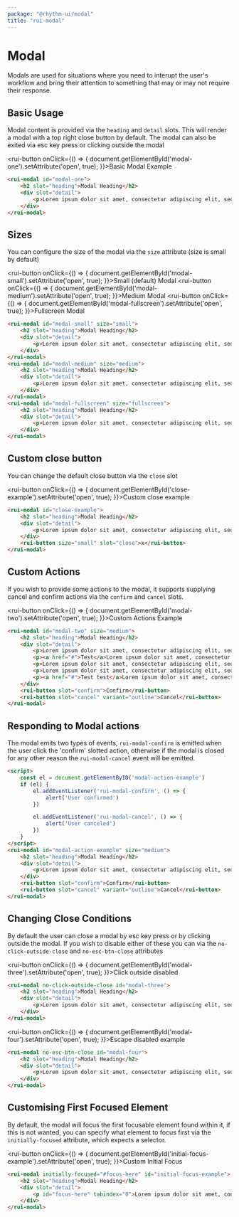 ```yaml
---
package: "@rhythm-ui/modal"
title: "rui-modal"
---
```


# Modal
Modals are used for situations where you need to interupt the user's workflow and bring their attention to something that may
or may not require their response. 

## Basic Usage
Modal content is provided via the `heading` and `detail` slots. This will render a modal with a top right close button by default.
The modal can also be exited via esc key press or clicking outside the modal

<rui-button onClick={() => {
    document.getElementById('modal-one').setAttribute('open', true);
}}>Basic Modal Example</rui-button>

```html preview
<rui-modal id="modal-one">
    <h2 slot="heading">Modal Heading</h2>
    <div slot="detail">
        <p>Lorem ipsum dolor sit amet, consectetur adipiscing elit, sed do eiusmod tempor incididunt ut labore et dolore magna aliqua. Ut enim ad minim veniam, quis.</p>
    </div>
</rui-modal>
```

## Sizes 
You can configure the size of the modal via the `size` attribute (size is small by default)

<rui-button onClick={() => {
    document.getElementById('modal-small').setAttribute('open', true);
}}>Small (default) Modal</rui-button>
<rui-button onClick={() => {
    document.getElementById('modal-medium').setAttribute('open', true);
}}>Medium Modal</rui-button>
<rui-button onClick={() => {
    document.getElementById('modal-fullscreen').setAttribute('open', true);
}}>Fullscreen Modal</rui-button>

```html preview
<rui-modal id="modal-small" size="small">
    <h2 slot="heading">Modal Heading</h2>
    <div slot="detail">
        <p>Lorem ipsum dolor sit amet, consectetur adipiscing elit, sed do eiusmod tempor incididunt ut labore et dolore magna aliqua. Ut enim ad minim veniam, quis.</p>
    </div>
</rui-modal>
<rui-modal id="modal-medium" size="medium">
    <h2 slot="heading">Modal Heading</h2>
    <div slot="detail">
        <p>Lorem ipsum dolor sit amet, consectetur adipiscing elit, sed do eiusmod tempor incididunt ut labore et dolore magna aliqua. Ut enim ad minim veniam, quis.</p>
    </div>
</rui-modal>
<rui-modal id="modal-fullscreen" size="fullscreen">
    <h2 slot="heading">Modal Heading</h2>
    <div slot="detail">
        <p>Lorem ipsum dolor sit amet, consectetur adipiscing elit, sed do eiusmod tempor incididunt ut labore et dolore magna aliqua. Ut enim ad minim veniam, quis.</p>
    </div>
</rui-modal>
```

## Custom close button
You can change the default close button via the `close` slot

<rui-button onClick={() => {
    document.getElementById('close-example').setAttribute('open', true);
}}>Custom close example</rui-button>

```html preview
<rui-modal id="close-example">
    <h2 slot="heading">Modal Heading</h2>
    <div slot="detail">
        <p>Lorem ipsum dolor sit amet, consectetur adipiscing elit, sed do eiusmod tempor incididunt ut labore et dolore magna aliqua. Ut enim ad minim veniam, quis.</p>
    </div>
    <rui-button size="small" slot="close">x</rui-button>
</rui-modal>
```

## Custom Actions
If you wish to provide some actions to the modal, it supports supplying cancel and confirm actions via the `confirm` and `cancel` slots.

<rui-button onClick={() => {
    document.getElementById('modal-two').setAttribute('open', true);
}}>Custom Actions Example</rui-button>

```html preview
<rui-modal id="modal-two" size="medium">
    <h2 slot="heading">Modal Heading</h2>
    <div slot="detail">
        <p>Lorem ipsum dolor sit amet, consectetur adipiscing elit, sed do eiusmod tempor incididunt ut labore et dolore magna aliqua. Ut enim ad minim veniam, quis. <a href="#">A focusable element</a></p>
        <p><a href="#">Test</a>Lorem ipsum dolor sit amet, consectetur adipiscing elit, sed do eiusmod tempor incididunt ut labore et dolore magna aliqua. Ut enim ad minim veniam, quis.</p>
        <p>Lorem ipsum dolor sit amet, consectetur adipiscing elit, sed do eiusmod tempor incididunt ut labore et dolore magna aliqua. Ut enim ad minim veniam, quis.</p>
        <p>Lorem ipsum dolor sit amet, consectetur adipiscing elit, sed do eiusmod tempor incididunt ut labore et dolore magna aliqua. Ut enim ad minim veniam, quis.</p>
        <p><a href="#">Test test</a>Lorem ipsum dolor sit amet, consectetur adipiscing elit, sed do eiusmod tempor incididunt ut labore et dolore magna aliqua. Ut enim ad minim veniam, quis.</p>
    </div>
    <rui-button slot="confirm">Confirm</rui-button>
    <rui-button slot="cancel" variant="outline">Cancel</rui-button>
</rui-modal>
```

## Responding to Modal actions
The modal emits two types of events, `rui-modal-confirm` is emitted when the user click the 'confirm' slotted action, otherwise if the modal is closed for any other reason the `rui-modal-cancel` event will be emitted. 

```html
<script>
    const el = document.getElementByID('modal-action-example')
    if (el) {
        el.addEventListener('rui-modal-confirm', () => {
            alert('User confirmed')
        })

        el.addEventListener('rui-modal-cancel', () => {
            alert('User canceled')
        })
    }
</script>
<rui-modal id="modal-action-example" size="medium">
    <h2 slot="heading">Modal Heading</h2>
    <div slot="detail">
        <p>Lorem ipsum dolor sit amet, consectetur adipiscing elit, sed do eiusmod tempor incididunt ut labore et dolore magna aliqua. Ut enim ad minim veniam, quis.</p>
    </div>
    <rui-button slot="confirm">Confirm</rui-button>
    <rui-button slot="cancel" variant="outline">Cancel</rui-button>
</rui-modal>
```

## Changing Close Conditions
By default the user can close a modal by esc key press or by clicking outside the modal. If you wish to disable either of these you can
via the `no-click-outside-close` and `no-esc-btn-close` attributes

<rui-button onClick={() => {
    document.getElementById('modal-three').setAttribute('open', true);
}}>Click outside disabled</rui-button>

```html preview
<rui-modal no-click-outside-close id="modal-three">
    <h2 slot="heading">Modal Heading</h2>
    <div slot="detail">
        <p>Lorem ipsum dolor sit amet, consectetur adipiscing elit, sed do eiusmod tempor incididunt ut labore et dolore magna aliqua. Ut enim ad minim veniam, quis.</p>
    </div>
</rui-modal>
```

<rui-button onClick={() => {
    document.getElementById('modal-four').setAttribute('open', true);
}}>Escape disabled example</rui-button>

```html preview
<rui-modal no-esc-btn-close id="modal-four">
    <h2 slot="heading">Modal Heading</h2>
    <div slot="detail">
        <p>Lorem ipsum dolor sit amet, consectetur adipiscing elit, sed do eiusmod tempor incididunt ut labore et dolore magna aliqua. Ut enim ad minim veniam, quis.</p>
    </div>
</rui-modal>
```


## Customising First Focused Element
By default, the modal will focus the first focusable element found within it, if this is not wanted, you can specify what element to focus first via the `initially-focused` attribute, which expects a selector.

<rui-button onClick={() => {
    document.getElementById('initial-focus-example').setAttribute('open', true);
}}>Custom Initial Focus</rui-button>

```html preview
<rui-modal initially-focused="#focus-here" id="initial-focus-example">
    <h2 slot="heading">Modal Heading</h2>
    <div slot="detail">
        <p id="focus-here" tabindex="0">Lorem ipsum dolor sit amet, consectetur adipiscing elit, sed do eiusmod tempor incididunt ut labore et dolore magna aliqua. Ut enim ad minim veniam, quis.</p>
    </div>
</rui-modal>
```
